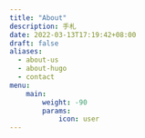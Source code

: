```yaml
---
title: "About"
description: 手札
date: 2022-03-13T17:19:42+08:00
draft: false
aliases:
  - about-us
  - about-hugo
  - contact
menu:
    main: 
        weight: -90
        params:
            icon: user
---
```

